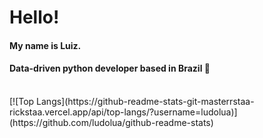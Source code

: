 <p align="left">
  <h1>
   Hello!
    <h4>
     My name is Luiz. 
    </h4>
    <h4>
      Data-driven python developer based in Brazil 🌱
    </h4>
    <br>
  </h1>
  [![Top Langs](https://github-readme-stats-git-masterrstaa-rickstaa.vercel.app/api/top-langs/?username=ludolua)](https://github.com/ludolua/github-readme-stats)
</p>
<p align="left">
</p>




